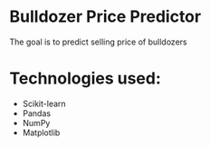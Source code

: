 # Bulldozer Price Predictor
The goal is to predict selling price of bulldozers

# Technologies used:
* Scikit-learn
* Pandas
* NumPy
* Matplotlib
